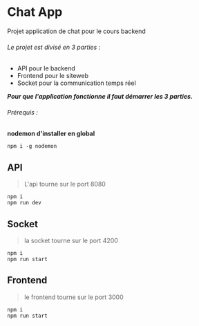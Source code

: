 # Chat App
 Projet application de chat  pour le cours backend 

###### Le projet est divisé en 3 parties :

  - API pour le backend
  - Frontend pour le siteweb
  - Socket pour la communication temps réel

***Pour que l'application fonctionne il faut démarrer les 3 parties.***

###### Prérequis :

**nodemon d'installer en global**
```
npm i -g nodemon
```

## API 

> L'api tourne sur le port 8080 

```
npm i
npm run dev

```

## Socket 

> la socket tourne sur le port 4200 

```
npm i 
npm run start 
```

## Frontend 

> le frontend tourne sur le port 3000 

```
npm i 
npm run start
```

